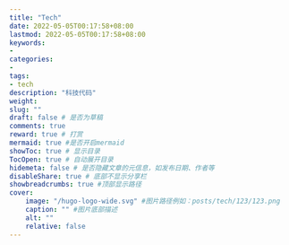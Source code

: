 ```yaml
---
title: "Tech"
date: 2022-05-05T00:17:58+08:00
lastmod: 2022-05-05T00:17:58+08:00
keywords: 
- 
categories: 
- 
tags: 
- tech
description: "科技代码"
weight:
slug: ""
draft: false # 是否为草稿
comments: true
reward: true # 打赏
mermaid: true #是否开启mermaid
showToc: true # 显示目录
TocOpen: true # 自动展开目录
hidemeta: false # 是否隐藏文章的元信息，如发布日期、作者等
disableShare: true # 底部不显示分享栏
showbreadcrumbs: true #顶部显示路径
cover:
    image: "/hugo-logo-wide.svg" #图片路径例如：posts/tech/123/123.png
    caption: "" #图片底部描述
    alt: ""
    relative: false
---
```

